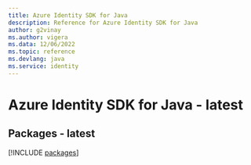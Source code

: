```yaml
---
title: Azure Identity SDK for Java
description: Reference for Azure Identity SDK for Java
author: g2vinay
ms.author: vigera
ms.data: 12/06/2022
ms.topic: reference
ms.devlang: java
ms.service: identity
---
```

# Azure Identity SDK for Java - latest
## Packages - latest
[!INCLUDE [packages](identity-index.md)]